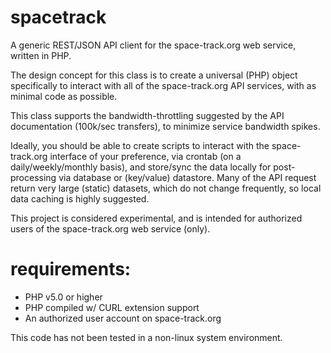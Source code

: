 spacetrack
===

A generic REST/JSON API client for the space-track.org web service, written in PHP.

The design concept for this class is to create a universal (PHP) object specifically to interact with all of the space-track.org API services, with as minimal code as possible. 

This class supports the bandwidth-throttling suggested by the API documentation (100k/sec transfers), to minimize service bandwidth spikes. 

Ideally, you should be able to create scripts to interact with the space-track.org interface of your preference, via crontab (on a daily/weekly/monthly basis), and store/sync the data locally for post-processing via database or (key/value) datastore. Many of the API request return very large (static) datasets, which do not change frequently, so local data caching is highly suggested.

This project is considered experimental, and is intended for authorized users of the space-track.org web service (only). 

requirements:
===
* PHP v5.0 or higher
* PHP compiled w/ CURL extension support
* An authorized user account on space-track.org

This code has not been tested in a non-linux system environment.
